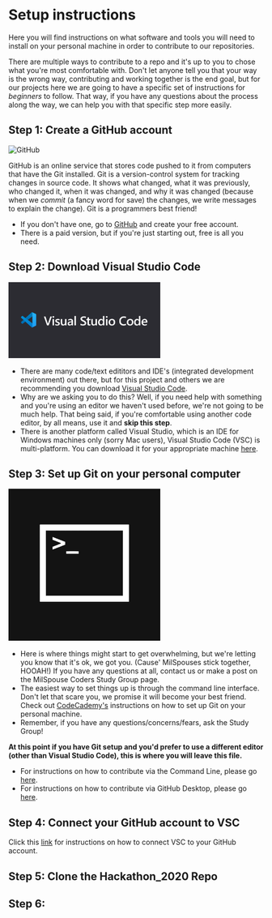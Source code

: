 # Setup instructions

Here you will find instructions on what software and tools you will need to install on your personal machine in order to contribute to our repositories.

There are multiple ways to contribute to a repo and it's up to you to chose what you're most comfortable with. Don't let anyone tell you that your way is the wrong way, contributing and working together is the end goal, but for our projects here we are going to have a specific set of instructions for _beginners_ to follow. That way, if you have any questions about the process along the way, we can help you with that specific step more easily.

## Step 1: Create a GitHub account

<img alt="GitHub" src="https://desktop.github.com/images/desktop-icon.svg" width="100">

GitHub is an online service that stores code pushed to it from computers that have the Git installed. Git is a version-control system for tracking changes in source code. It shows what changed, what it was previously, who changed it, when it was changed, and why it was changed (because when we _commit_ (a fancy word for save) the changes, we write messages to explain the change). Git is a programmers best friend!

-   If you don't have one, go to [GitHub](https://github.com/) and create your free account.
-   There is a paid version, but if you're just starting out, free is all you need.

## Step 2: Download Visual Studio Code

<img style="left"  src="assets/visualstudiocodelogo.png" alt="clone this repository" width="300" />

-   There are many code/text edititors and IDE's (integrated development environment) out there, but for this project and others we are recommending you download [Visual Studio Code](https://code.visualstudio.com/download).
-   Why are we asking you to do this? Well, if you need help with something and you're using an editor we haven't used before, we're not going to be much help. That being said, if you're comfortable using another code editor, by all means, use it and **skip this step**.
-   There is another platform called Visual Studio, which is an IDE for Windows machines only (sorry Mac users), Visual Studio Code (VSC) is multi-platform. You can download it for your appropriate machine [here](https://code.visualstudio.com/download).

## Step 3: Set up Git on your personal computer

<img style="left"  src="assets/Command_Prompt.png" alt="clone this repository" width="300" />

-   Here is where things might start to get overwhelming, but we're letting you know that it's ok, we got you. (Cause' MilSpouses stick together, HOOAH!) If you have any questions at all, contact us or make a post on the MilSpouse Coders Study Group page.
-   The easiest way to set things up is through the command line interface. Don't let that scare you, we promise it will become your best friend. Check out [CodeCademy's](https://www.codecademy.com/articles/git-setup) instructions on how to set up Git on your personal machine.
-   Remember, if you have any questions/concerns/fears, ask the Study Group!

**At this point if you have Git setup and you'd prefer to use a different editor (other than Visual Studio Code), this is where you will leave this file.** 
- For instructions on how to contribute via the Command Line, please go [here](command-line-tutorial.md). 
- For instructions on how to contribute via GitHub Desktop, please go [here](github-desktop-tutorial.md).

## Step 4: Connect your GitHub account to VSC
Click this [link](https://code.visualstudio.com/docs/editor/github) for instructions on how to connect VSC to your GitHub account.


## Step 5: Clone the Hackathon_2020 Repo

## Step 6:
